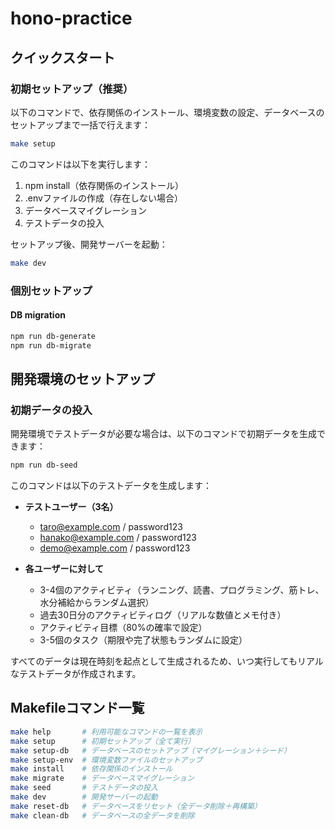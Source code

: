 # hono-practice

## クイックスタート

### 初期セットアップ（推奨）

以下のコマンドで、依存関係のインストール、環境変数の設定、データベースのセットアップまで一括で行えます：

```sh
make setup
```

このコマンドは以下を実行します：
1. npm install（依存関係のインストール）
2. .envファイルの作成（存在しない場合）
3. データベースマイグレーション
4. テストデータの投入

セットアップ後、開発サーバーを起動：

```sh
make dev
```

### 個別セットアップ

#### DB migration

```sh
npm run db-generate
npm run db-migrate
```

## 開発環境のセットアップ

### 初期データの投入

開発環境でテストデータが必要な場合は、以下のコマンドで初期データを生成できます：

```sh
npm run db-seed
```

このコマンドは以下のテストデータを生成します：

- **テストユーザー（3名）**
  - taro@example.com / password123
  - hanako@example.com / password123
  - demo@example.com / password123

- **各ユーザーに対して**
  - 3-4個のアクティビティ（ランニング、読書、プログラミング、筋トレ、水分補給からランダム選択）
  - 過去30日分のアクティビティログ（リアルな数値とメモ付き）
  - アクティビティ目標（80%の確率で設定）
  - 3-5個のタスク（期限や完了状態もランダムに設定）

すべてのデータは現在時刻を起点として生成されるため、いつ実行してもリアルなテストデータが作成されます。

## Makefileコマンド一覧

```sh
make help       # 利用可能なコマンドの一覧を表示
make setup      # 初期セットアップ（全て実行）
make setup-db   # データベースのセットアップ（マイグレーション＋シード）
make setup-env  # 環境変数ファイルのセットアップ
make install    # 依存関係のインストール
make migrate    # データベースマイグレーション
make seed       # テストデータの投入
make dev        # 開発サーバーの起動
make reset-db   # データベースをリセット（全データ削除＋再構築）
make clean-db   # データベースの全データを削除
```

